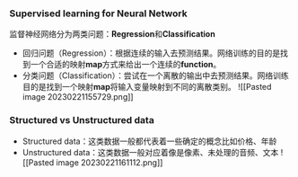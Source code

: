 ### Supervised learning for Neural Network
监督神经网络分为两类问题：**Regression**和**Classification**
- 回归问题（Regression）：根据连续的输入去预测结果。网络训练的目的是找到一个合适的映射**map**方式来给出一个连续的**function**。
- 分类问题（Classification）：尝试在一个离散的输出中去预测结果。网络训练目的是找到一个映射**map**将输入变量映射到不同的离散类别。
![[Pasted image 20230221155729.png]]

### Structured vs Unstructured data
- Structured data：这类数据一般都代表着一些确定的概念比如价格、年龄
- Unstructured data：这类数据一般对应着像是像素、未处理的音频、文本
![[Pasted image 20230221161112.png]]
